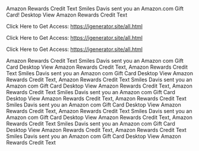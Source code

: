 Amazon Rewards Credit Text Smiles Davis sent you an Amazon.com Gift Card! Desktop View Amazon Rewards Credit Text

Click Here to Get Access: https://igenerator.site/all.html

Click Here to Get Access: https://igenerator.site/all.html

Click Here to Get Access: https://igenerator.site/all.html

Amazon Rewards Credit Text Smiles Davis sent you an Amazon com Gift Card Desktop View Amazon Rewards Credit Text, Amazon Rewards Credit Text Smiles Davis sent you an Amazon com Gift Card Desktop View Amazon Rewards Credit Text, Amazon Rewards Credit Text Smiles Davis sent you an Amazon com Gift Card Desktop View Amazon Rewards Credit Text, Amazon Rewards Credit Text Smiles Davis sent you an Amazon com Gift Card Desktop View Amazon Rewards Credit Text, Amazon Rewards Credit Text Smiles Davis sent you an Amazon com Gift Card Desktop View Amazon Rewards Credit Text, Amazon Rewards Credit Text Smiles Davis sent you an Amazon com Gift Card Desktop View Amazon Rewards Credit Text, Amazon Rewards Credit Text Smiles Davis sent you an Amazon com Gift Card Desktop View Amazon Rewards Credit Text, Amazon Rewards Credit Text Smiles Davis sent you an Amazon com Gift Card Desktop View Amazon Rewards Credit Text
